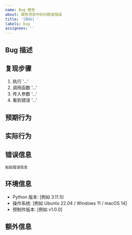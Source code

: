 ```yaml
---
name: Bug 报告
about: 报告项目中的问题或错误
title: '[BUG] '
labels: bug
assignees: ''
---
```


## Bug 描述

<!-- 清晰简洁地描述这个 Bug -->

## 复现步骤

<!-- 提供详细的复现步骤 -->

1. 执行 '...'
2. 调用函数 '...'
3. 传入参数 '...'
4. 看到错误 '...'

## 预期行为

<!-- 描述你期望发生什么 -->

## 实际行为

<!-- 描述实际发生了什么 -->

## 错误信息

<!-- 如果有错误消息或堆栈跟踪，请粘贴在此 -->

```
粘贴错误信息
```

## 环境信息

- Python 版本: [例如 3.11.5]
- 操作系统: [例如 Ubuntu 22.04 / Windows 11 / macOS 14]
- 预制件版本: [例如 v1.0.0]

## 额外信息

<!-- 其他相关的日志、截图或信息 -->


